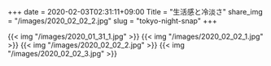 +++
date  = 2020-02-03T02:31:11+09:00
Title = "生活感と冷淡さ"
share_img = "/images/2020_02_02_2.jpg"
slug = "tokyo-night-snap"
+++

{{< img "/images/2020_01_31_1.jpg" >}}
{{< img "/images/2020_02_02_1.jpg" >}}
{{< img "/images/2020_02_02_2.jpg" >}}
{{< img "/images/2020_02_02_3.jpg" >}}
